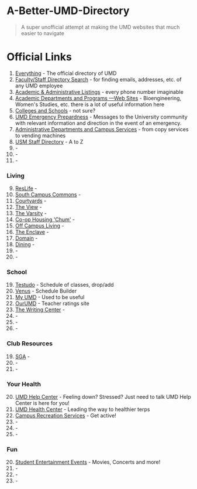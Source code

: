 A-Better-UMD-Directory
======================

> A super unofficial attempt at making the UMD websites that much easier to navigate

# Official Links
1. [Everything](http://www.umd.edu/directories/) - The official directory of UMD
2. [Faculty/Staff Directory Search](https://directory.umd.edu/search) - for finding emails, addresses, etc. of any UMD employee
3. [Academic & Administrative Listings](http://www.umd.edu/directories/umdfsd2013.pdf) - every phone number imaginable
4. [Academic Departments and Programs —Web Sites](http://www.umd.edu/acad_dir.cfm) - Bioengineering, Women's Studies, etc. there is a lot of useful information here
5. [Colleges and Schools](http://www.umd.edu/directories/colleges.cfm) - not sure?
6. [UMD Emergency Prepardness](http://www.umd.edu/emergencypreparedness/) - Messages to the University community with relevant information and direction in the event of an emergency.
7. [Administrative Departments and Campus Services](http://www.umd.edu/admin_dir.cfm) - from copy services to vending machines
8. [USM Staff Directory](http://www.usmd.edu/usm/staff_directory/) - A to Z
20. []() - 
20. []() - 
19. []() - 

### Living

9. [ResLife](http://www.residentlife.umd.edu/) - 
10. [South Campus Commons](http://southcampuscommons.com/) - 
13. [Courtyards](http://www.umdcourtyards.com/) - 
11. [The View](http://universityview.net/) - 
12. [The Varsity](http://varsitycollegepark.com/) - 
14. [Co-op Housing 'Chum'](http://chum.coop/) - 
15. [Off Campus Living](http://www.umd.och101.com/) - 
16. [The Enclave](https://www.8700enclave.com/) - 
17. [Domain](http://www.domaincollegeparkapts.com/) - 
20. [Dining](http://dining.umd.edu) - 
20. []() - 
19. []() - 

### School

19. [Testudo](http://www.testudo.umd.edu/) - Schedule of classes, drop/add
20. [Venus](http://www.sis.umd.edu/bin/venus) - Schedule Builder
19. [My UMD](https://my.umd.edu/) - Used to be useful
20. [OurUMD](http://www.ourumd.com/) - Teacher ratings site
21. [The Writing Center](http://www.english.umd.edu/academics/writingcenter) - 
20. []() - 
20. []() - 
19. []() - 

### Club Resources

19. [SGA](http://umdsgafinance.weebly.com/) - 
20. []() - 
19. []() - 

### Your Health

20. [UMD Help Center](http://www.umdhelpcenter.org) - Feeling down? Stressed? Just need to talk UMD Help Center is here for you!
20. [UMD Health Center](http://www.health.umd.edu) - Leading the way to healthier terps
19. [Campus Recreation Services](http://crs.umd.edu) - Get active!
20. []() - 
20. []() - 
19. []() - 

### Fun

20. [Student Entertainment Events](http://see.umd.edu) - Movies, Concerts and more!
19. []() - 
20. []() - 
20. []() - 
